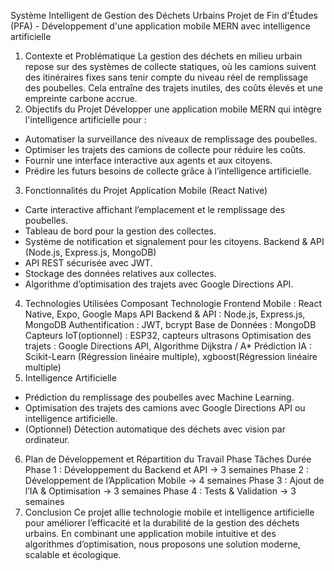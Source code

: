 Système Intelligent de Gestion des Déchets Urbains
Projet de Fin d'Études (PFA) - Développement d'une application mobile MERN avec intelligence artificielle
1. Contexte et Problématique
La gestion des déchets en milieu urbain repose sur des systèmes de collecte statiques, où les camions suivent des itinéraires fixes sans tenir compte du niveau réel de remplissage des poubelles. Cela entraîne des trajets inutiles, des coûts élevés et une empreinte carbone accrue.
2. Objectifs du Projet
Développer une application mobile MERN qui intègre l'intelligence artificielle pour :
- Automatiser la surveillance des niveaux de remplissage des poubelles.
- Optimiser les trajets des camions de collecte pour réduire les coûts.
- Fournir une interface interactive aux agents et aux citoyens.
- Prédire les futurs besoins de collecte grâce à l’intelligence artificielle.
3. Fonctionnalités du Projet
Application Mobile (React Native)
- Carte interactive affichant l’emplacement et le remplissage des poubelles.
- Tableau de bord pour la gestion des collectes.
- Système de notification et signalement pour les citoyens.
Backend & API (Node.js, Express.js, MongoDB)
- API REST sécurisée avec JWT.
- Stockage des données relatives aux collectes.
- Algorithme d’optimisation des trajets avec Google Directions API.
4. Technologies Utilisées
Composant	Technologie
Frontend Mobile :	React Native, Expo, Google Maps API
Backend & API :	Node.js, Express.js, MongoDB
Authentification : JWT, bcrypt
Base de Données :	MongoDB
Capteurs IoT(optionnel) :	ESP32, capteurs ultrasons
Optimisation des trajets	: Google Directions API, Algorithme Dijkstra / A*
Prédiction IA	: Scikit-Learn (Régression linéaire multiple), xgboost(Régression linéaire multiple)
5. Intelligence Artificielle
- Prédiction du remplissage des poubelles avec Machine Learning.
- Optimisation des trajets des camions avec Google Directions API ou intelligence artificielle.
- (Optionnel) Détection automatique des déchets avec vision par ordinateur.
6. Plan de Développement et Répartition du Travail
Phase	Tâches	Durée
Phase 1	: Développement du Backend et API ->	3 semaines
Phase 2	: Développement de l’Application Mobile -> 4 semaines
Phase 3	: Ajout de l’IA & Optimisation	-> 3 semaines
Phase 4	: Tests & Validation	-> 3 semaines
7. Conclusion
Ce projet allie technologie mobile et intelligence artificielle pour améliorer l’efficacité et la durabilité de la gestion des déchets urbains. En combinant une application mobile intuitive et des algorithmes d’optimisation, nous proposons une solution moderne, scalable et écologique.
